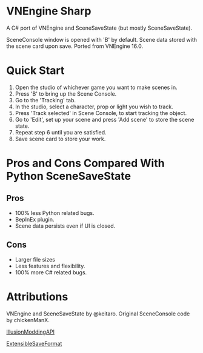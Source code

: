 # VNEngine Sharp
A C# port of VNEngine and SceneSaveState (but mostly SceneSaveState).

SceneConsole window is opened with 'B' by default. Scene data stored with the scene card upon save.
Ported from VNEngine 16.0.

# Quick Start
1. Open the studio of whichever game you want to make scenes in.
2. Press 'B' to bring up the Scene Console.
3. Go to the 'Tracking' tab.
4. In the studio, select a character, prop or light you wish to track.
5. Press 'Track selected' in Scene Console, to start tracking the object.
6. Go to 'Edit', set up your scene and press 'Add scene' to store the scene state.
8. Repeat step 6 until you are satisfied.
7. Save scene card to store your work.


# Pros and Cons Compared With Python SceneSaveState

## Pros 
* 100% less Python related bugs.
* BepInEx plugin.
* Scene data persists even if UI is closed.

## Cons
* Larger file sizes
* Less features and flexibility.
* 100% more C# related bugs.

# Attributions

VNEngine and SceneSaveState by @keitaro.
Original SceneConsole code by chickenManX.

[IllusionModdingAPI](https://github.com/IllusionMods/IllusionModdingAPI)

[ExtensibleSaveFormat](https://github.com/IllusionMods/BepisPlugins)
